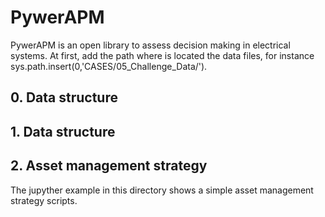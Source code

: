 # PywerAPM
PywerAPM is an open library to assess decision making in electrical systems. At first, add the path where is located the data files, for instance
sys.path.insert(0,'CASES/05_Challenge_Data/').



## 0. Data structure

## 1. Data structure

## 2. Asset management strategy

The jupyther example in this directory shows a simple asset management strategy scripts.


